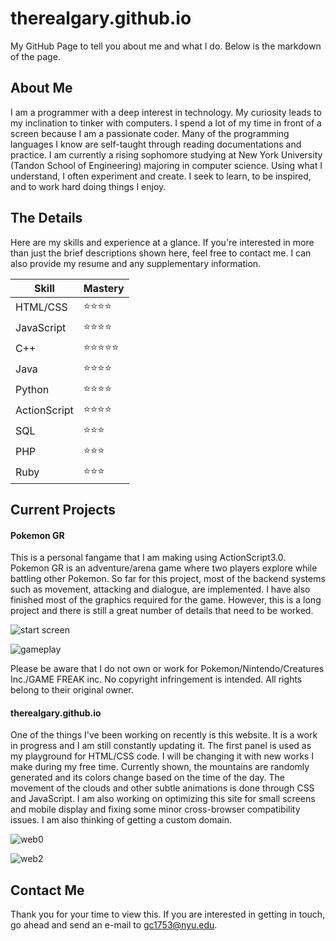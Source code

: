 therealgary.github.io
===
My GitHub Page to tell you about me and what I do.
Below is the markdown of the page.

## About Me
I am a programmer with a deep interest in technology. My curiosity leads to my inclination to tinker with computers. I spend a lot of my time in front of a screen because I am a passionate coder. Many of the programming languages I know are self-taught through reading documentations and practice. I am currently a rising sophomore studying at New York University (Tandon School of Engineering) majoring in computer science. Using what I understand, I often experiment and create. I seek to learn, to be inspired, and to work hard doing things I enjoy.

## The Details
Here are my skills and experience at a glance. If you're interested in more than just the brief descriptions shown here, feel free to contact me. I can also provide my resume and any supplementary information.

Skill | Mastery
--- | :---
HTML/CSS	|:star::star::star::star:
JavaScript	|:star::star::star::star:
C++	|:star::star::star::star::star:
Java	|:star::star::star::star:
Python	|:star::star::star::star:
ActionScript	|:star::star::star::star:
SQL	|:star::star::star:
PHP	|:star::star::star:
Ruby	|:star::star::star:

## Current Projects
#### Pokemon GR
This is a personal fangame that I am making using ActionScript3.0. Pokemon GR is an adventure/arena game where two players explore while battling other Pokemon. So far for this project, most of the backend systems such as movement, attacking and dialogue, are implemented. I have also finished most of the graphics required for the game. However, this is a long project and there is still a great number of details that need to be worked.

![start screen](https://therealgary.github.io/img/pgr0.png)

![gameplay](https://therealgary.github.io/img/pgr3.png)

Please be aware that I do not own or work for Pokemon/Nintendo/Creatures Inc./GAME FREAK inc. No copyright infringement is intended. All rights belong to their original owner.

#### therealgary.github.io
One of the things I've been working on recently is this website. It is a work in progress and I am still constantly updating it. The first panel is used as my playground for HTML/CSS code. I will be changing it with new works I make during my free time. Currently shown, the mountains are randomly generated and its colors change based on the time of the day. The movement of the clouds and other subtle animations is done through CSS and JavaScript. I am also working on optimizing this site for small screens and mobile display and fixing some minor cross-browser compatibility issues. I am also thinking of getting a custom domain.

![web0](https://therealgary.github.io/img/web0.png)

![web2](https://therealgary.github.io/img/web2.png)

## Contact Me
Thank you for your time to view this. If you are interested in getting in touch, go ahead and send an e-mail to gc1753@nyu.edu. 